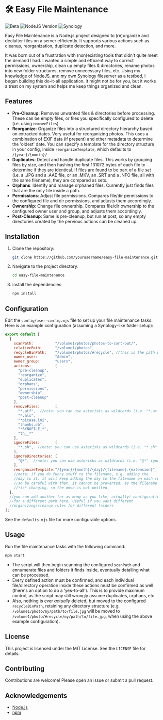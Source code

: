 # 🛠️ Easy File Maintenance
![Beta](https://img.shields.io/badge/status-beta-red)
![NodeJS Version](https://img.shields.io/badge/Node.js->%3D%2015.14.0-6DA55F?logo=node.js&logoColor=98F483&style=plastic)
![Synology](https://img.shields.io/badge/Made%20for-Synology%20DSM-4384F5.svg?labelColor=555&logo=synology&logoColor=white&style=plastic)

Easy File Maintenance is a Node.js project designed to (re)organize and declutter files on a server efficiently. It supports various actions such as cleanup, reorganization, duplicate detection, and more.

It was born out of a frustration with (non)existing tools that didn't quite meet the demand I had. I wanted a simple and efficient way to correct permissions, ownership, clean up empty files & directories, rename photos into new folder structures, remove unnecessary files, etc. Using my knowledge of NodeJS, and my own Synology fileserver as a testbed, I began building this do-it-all application. It might not be for you, but it works a treat on my system and helps me keep things organized and clean.

## Features

- **Pre-Cleanup**: Removes unwanted files & directories before processing.
  These can be empty files, or files you specifically configured to delete (i.e. using `removeFiles`)
- **Reorganize**: Organize files into a structured directory hierarchy based on extracted dates.
  Very useful for reorganizing photos. This uses a combination of EXIF data (if present) and other metadata to determine the 'oldest' date. You can specify a template for the directory structure in your config, inside `reorganizeTemplate`, which defaults to `/{year}/{month}/`
- **Duplicates**: Detect and handle duplicate files. 
  This works by grouping files by size, and then hashing the first 131072 bytes of each file to determine if they are identical. If files are found to be part of a file _set_ (i.e. a .JPG and a .AAE file, or an .MKV, an .SRT and a .NFO file, all with the same filename), they are compared as sets.
- **Orphans**: Identify and manage orphaned files.
  Currently just finds files that are the only file inside a path.
- **Permissions**: Adjust file permissions. 
  Compares file/dir permissions to the configured file and dir permissions, and adjusts them accordingly.
- **Ownership**: Change file ownership. 
  Compares file/dir ownership to the configured owner user and group, and adjusts them accordingly.
- **Post-Cleanup**: Same is pre-cleanup, but run at post, so any empty directories created by the pervious actions can be cleaned up.

## Installation

1. Clone the repository:
    ```sh
    git clone https://github.com/yourusername/easy-file-maintenance.git
    ```
2. Navigate to the project directory:
    ```sh
    cd easy-file-maintenance
    ```
3. Install the dependencies:
    ```sh
    npm install
    ```

## Configuration

Edit the `config/user-config.mjs` file to set up your file maintenance tasks. Here is an example configuration (assuming a Synology-like folder setup):

```javascript
export default [
  {
    scanPath:          "/volume1/photos/photos-to-sort-out/",
    relativePath:      "/volume1/photos",
    recycleBinPath:    "/volume1/photos/#recycle", //this is the path where 'deleted' items will be moved to. This is a safe-guard; nothing is ever actually deleted.
    owner_user:        "Admin",
    owner_group:       "users",
    actions:           [
      "pre-cleanup",
      "reorganize",
      "duplicates",
      "orphans",
      "permissions",
      "ownership",
      "post-cleanup"
    ],
    removeFiles:       [
      "*.atf",  //note: you can use asterisks as wildcards (i.e. "*.atf" removes any file with the extension 'sh')
      "*.als",
      "*picasa.ini",
      "thumbs.db",
      "*SYNOFILE_*",
      "th__*"
    ],
    ignoreFiles:       [
      "*.sh",  //note: you can use asterisks as wildcards (i.e. "*.sh" ignores any file with the extension 'sh')
    ],
    ignoreDirectories: [
      "@*",  //note: you can use asterisks as wildcards (i.e. "@*" ignores any directory whos name starts with an '@')
    ],
    reorganizeTemplate:"/{year}/{month}/{day}/{filename}.{extension}",
    //note: if you do funny stuff to the filename, e.g. adding the 
    //day to it, it will keep adding the day to the filename on each run
    //so be careful with that. It cannot be prevented, as the filename 
    //*is* changing, so the move is not omitted.
  },
  //you can add another (or as many as you like, actually) configuration,
  //for a different path here. Useful if you want different
  //organizing/cleanup rules for different folders
];
```
See the `defaults.mjs` file for more configurable options.

## Usage

Run the file maintenance tasks with the following command:

```sh
npm start
```
- The script will then begin scanning the configured `scanPath` and ennumerate files and folders it finds inside, eventually detailing what can be processed.
- Every defined action must be confirmed, and each individual file/directory operation inside these actions must be confirmed as well (there's an option to do a 'yes-to-all'). This is to provide maximum control, as the script may still wrongly assume duplicates, orphans, etc.
- Also, nothing is ever _actually_ deleted, but moved to the configured `recycleBinPath`, retaining any directory structure (e.g. `/volume1/photo/my/path/to/file.jpg` will be moved to `/volume1/photo/#recycle/my/path/to/file.jpg`, when using the above example configuration).

## License

This project is licensed under the MIT License. See the `LICENSE` file for details.

## Contributing

Contributions are welcome! Please open an issue or submit a pull request.

## Acknowledgements

- [Node.js](https://nodejs.org/)
- [npm](https://www.npmjs.com/)
